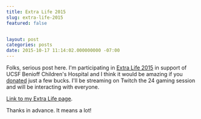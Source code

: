 ```yaml
---
title: Extra Life 2015
slug: extra-life-2015
featured: false


layout: post
categories: posts
date: 2015-10-17 11:14:02.000000000 -07:00
---
```


Folks, serious post here. I'm participating in [Extra Life 2015](http://www.extra-life.org/index.cfm?fuseaction=donorDrive.participant&participantID=176691) in support of UCSF Benioff Children's Hospital and I think it would be amazing if you [donated](http://www.extra-life.org/index.cfm?fuseaction=donorDrive.participant&participantID=176691) just a few bucks. I'll be streaming on Twitch the 24 gaming session and will be interacting with everyone.

[Link to my Extra Life page](http://www.extra-life.org/index.cfm?fuseaction=donorDrive.participant&participantID=176691).

Thanks in advance. It means a lot!

